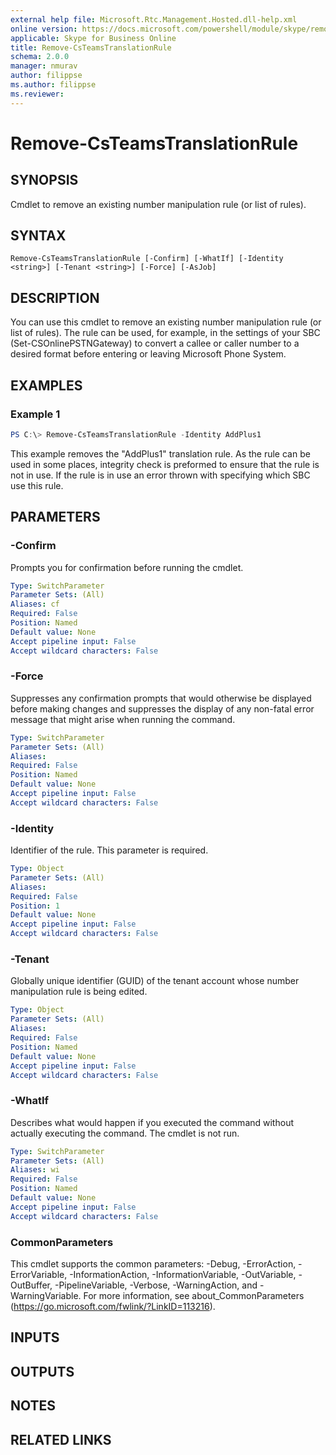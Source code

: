 ```yaml
---
external help file: Microsoft.Rtc.Management.Hosted.dll-help.xml
online version: https://docs.microsoft.com/powershell/module/skype/remove-csteamstranslationrule
applicable: Skype for Business Online
title: Remove-CsTeamsTranslationRule
schema: 2.0.0
manager: nmurav
author: filippse
ms.author: filippse
ms.reviewer:
---
```


# Remove-CsTeamsTranslationRule

## SYNOPSIS
Cmdlet to remove an existing number manipulation rule (or list of rules).

## SYNTAX

```
Remove-CsTeamsTranslationRule [-Confirm] [-WhatIf] [-Identity <string>] [-Tenant <string>] [-Force] [-AsJob]
```

## DESCRIPTION
You can use this cmdlet to remove an existing number manipulation rule (or list of rules). The rule can be used, for example, in the settings of your SBC (Set-CSOnlinePSTNGateway) to convert a callee or caller number to a desired format before entering or leaving Microsoft Phone System.

## EXAMPLES

### Example 1
```powershell
PS C:\> Remove-CsTeamsTranslationRule -Identity AddPlus1 
```

This example removes the "AddPlus1" translation rule. As the rule can be used in some places, integrity check is preformed to ensure that the rule is not in use. If the rule is in use an error thrown with specifying which SBC use this rule.



## PARAMETERS

### -Confirm
Prompts you for confirmation before running the cmdlet.

```yaml
Type: SwitchParameter
Parameter Sets: (All)
Aliases: cf
Required: False
Position: Named
Default value: None
Accept pipeline input: False
Accept wildcard characters: False
```

### -Force
Suppresses any confirmation prompts that would otherwise be displayed before making changes and suppresses the display of any non-fatal error message that might arise when running the command.

```yaml
Type: SwitchParameter
Parameter Sets: (All)
Aliases:
Required: False
Position: Named
Default value: None
Accept pipeline input: False
Accept wildcard characters: False
```

### -Identity
Identifier of the rule. This parameter is required.

```yaml
Type: Object
Parameter Sets: (All)
Aliases:
Required: False
Position: 1
Default value: None
Accept pipeline input: False
Accept wildcard characters: False
```

### -Tenant
Globally unique identifier (GUID) of the tenant account whose number manipulation rule is being edited.

```yaml
Type: Object
Parameter Sets: (All)
Aliases:
Required: False
Position: Named
Default value: None
Accept pipeline input: False
Accept wildcard characters: False
```

### -WhatIf
Describes what would happen if you executed the command without actually executing the command. The cmdlet is not run.

```yaml
Type: SwitchParameter
Parameter Sets: (All)
Aliases: wi
Required: False
Position: Named
Default value: None
Accept pipeline input: False
Accept wildcard characters: False
```
### CommonParameters
This cmdlet supports the common parameters: -Debug, -ErrorAction, -ErrorVariable, -InformationAction, -InformationVariable, -OutVariable, -OutBuffer, -PipelineVariable, -Verbose, -WarningAction, and -WarningVariable.
For more information, see about_CommonParameters (https://go.microsoft.com/fwlink/?LinkID=113216).

## INPUTS

## OUTPUTS

## NOTES

## RELATED LINKS
